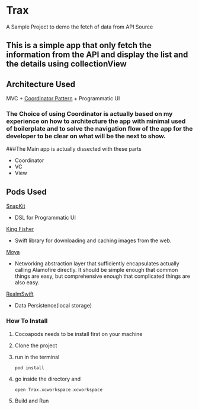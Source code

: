 # Trax
A Sample Project to demo the fetch of data from API Source

## This is a simple app that only fetch the information from the API and display the list and the details using collectionView

## Architecture Used
MVC + [Coordinator Pattern](http://khanlou.com/2015/10/coordinators-redux/) + Programmatic UI
### The Choice of using Coordinator is actually based on my experience on how to architecture the app with minimal used of boilerplate and to solve the navigation flow of the app for the developer to be clear on what will be the next to show. 

###The Main app is actually dissected with these parts
- Coordinator
- VC
- View


## Pods Used

[SnapKit](https://github.com/SnapKit/SnapKit)
- DSL for Programmatic UI

[King Fisher](https://github.com/onevcat/Kingfisher)
- Swift library for downloading and caching images from the web.

[Moya](https://github.com/Moya/Moya)
- Networking abstraction layer that sufficiently encapsulates actually calling Alamofire directly. It should be simple enough that common things are easy, but comprehensive enough that complicated things are also easy.

[RealmSwift](https://realm.io/docs/swift/latest/)
- Data Persistence(local storage)

### How To Install

1. Cocoapods needs to be install first on your machine

2. Clone the project

3. run in the terminal
	
	``` 
	pod install 
	``` 

4. go inside the directory and 
	``` 
	open Trax.xcworkspace.xcworkspace
	```

5. Build and Run
